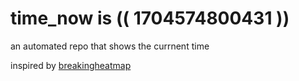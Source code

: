 # time_now is (( 1704574800431 ))

an automated repo that shows the currnent time

inspired by [breakingheatmap](https://github.com/breakingheatmap/breakingheatmap)